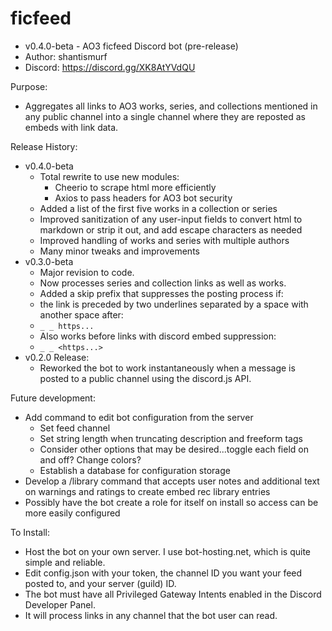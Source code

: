# ficfeed
- v0.4.0-beta - AO3 ficfeed Discord bot (pre-release)
- Author: shantismurf
- Discord: https://discord.gg/XK8AtYVdQU

Purpose:
- Aggregates all links to AO3 works, series, and collections mentioned in any public channel into a single channel where they are reposted as embeds with link data.

Release History:
- v0.4.0-beta
  - Total rewrite to use new modules:
    - Cheerio to scrape html more efficiently
    - Axios to pass headers for AO3 bot security
  - Added a list of the first five works in a collection or series
  - Improved sanitization of any user-input fields to convert html to markdown or strip it out, and add escape characters as needed
  - Improved handling of works and series with multiple authors
  - Many minor tweaks and improvements   
- v0.3.0-beta
  - Major revision to code.
  - Now processes series and collection links as well as works.
  - Added a skip prefix that suppresses the posting process if:
   - the link is preceded by two underlines separated by a space with another space after: 
    - `_ _ https...` 
   - Also works before links with discord embed suppression: 
    - `_ _ <https...>`
- v0.2.0 Release:
  - Reworked the bot to work instantaneously when a message is posted to a public channel using the discord.js API.

Future development:
- Add command to edit bot configuration from the server
  - Set feed channel
  - Set string length when truncating description and freeform tags 
  - Consider other options that may be desired...toggle each field on and off? Change colors?
  - Establish a database for configuration storage
- Develop a /library command that accepts user notes and additional text on warnings and ratings to create embed rec library entries
- Possibly have the bot create a role for itself on install so access can be more easily configured


To Install:
- Host the bot on your own server. I use bot-hosting.net, which is quite simple and reliable.
- Edit config.json with your token, the channel ID you want your feed posted to, and your server (guild) ID.
- The bot must have all Privileged Gateway Intents enabled in the Discord Developer Panel.
- It will process links in any channel that the bot user can read.
